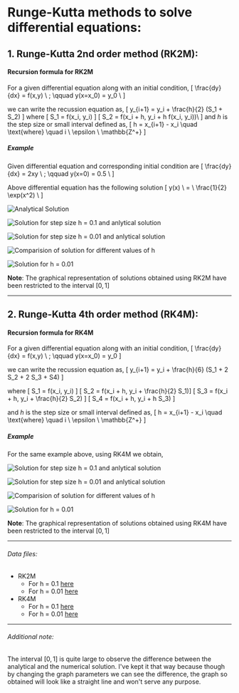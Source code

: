 # Runge-Kutta methods to solve differential equations:

## 1. Runge-Kutta 2nd order method (RK2M):
#### Recursion formula for RK2M

For a given differential equation along with an initial condition,
\[
\frac{dy}{dx} = f(x,y) \ ; \qquad y(x=x_0) = y_0 \\
\]

we can write the recussion equation as,
\[
y_{i+1} = y_i + \frac{h}{2} (S_1 + S_2)
\]
where 
\[
S_1 = f(x_i, y_i)  \] 
\[
S_2  = f(x_i + h, y_i + h f(x_i, y_i))\\
\]
and $h$ is the step size or small interval defined as,
\[
    h = x_{i+1} - x_i \quad \text{where} \quad i \ \epsilon \ \mathbb{Z^+} 
\]

##### Example
Given differential equation and corresponding initial condition are 
\[
\frac{dy}{dx} = 2xy \ ; \qquad y(x=0) = 0.5 \\
\]

Above differential equation has the following solution
\[
y(x) \ = \ \frac{1}{2} \exp(x^2) \\
\]

![Analytical Solution](analytical.png)

![Solution for step size h = 0.1 and anlytical solution](rkm21.png)

![Solution for step size h = 0.01 and anlytical solution](rkm22.png)

![Comparision of solution for different values of h](rkm2_comparision.png)

![Solution for h = 0.01](rkm2.png)


**Note**: The graphical representation of solutions obtained using RK2M have been restricted to the interval $[0,1]$

---

## 2. Runge-Kutta 4th order method (RK4M):
#### Recursion formula for RK4M

For a given differential equation along with an initial condition,
\[
\frac{dy}{dx} = f(x,y) \ ; \qquad y(x=x_0) = y_0 
\]

we can write the recussion equation as,
\[
y_{i+1} = y_i + \frac{h}{6} (S_1 + 2 S_2 + 2 S_3 + S4)
\]

where 
\[
S_1 = f(x_i, y_i) \]
\[
S_2  = f(x_i + h, y_i + \frac{h}{2} S_1)\]
\[
S_3 =  f(x_i + h, y_i + \frac{h}{2} S_2) \]
\[
S_4 =  f(x_i + h, y_i + h S_3)
\]

and $h$ is the step size or small interval defined as,
\[
    h = x_{i+1} - x_i \quad \text{where} \quad i \ \epsilon \ \mathbb{Z^+} 
\]

##### Example 
For the same example above, using RK4M we obtain,

![Solution for step size h = 0.1 and anlytical solution](rkm41.png)

![Solution for step size h = 0.01 and anlytical solution](rkm42.png)

![Comparision of solution for different values of h](rkm4_comparision.png)

![Solution for h = 0.01](rkm4.png)

**Note**: The graphical representation of solutions obtained using RK4M have been restricted to the interval $[0,1]$

---

###### Data files:
- RK2M
    - For h = 0.1 [here](rkm21.txt)
    - For h = 0.01 [here](rkm22.txt)
- RK4M
    - For h = 0.1 [here](rkm41.txt)
    - For h = 0.01 [here](rkm42.txt)

---

###### Additional note:
The interval $[0,1]$ is quite large to observe the difference between the analytical and the numerical solution. I've kept it that way because though by changing the graph parameters we can see the difference, the graph so obtained will look like a straight line and won't serve any purpose.
